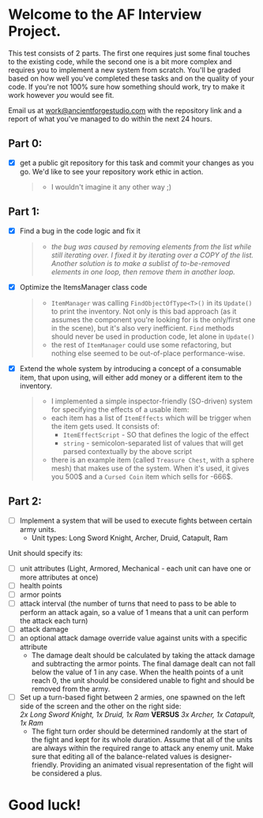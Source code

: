 # Welcome to the AF Interview Project.
This test consists of 2 parts. The first one requires just some final touches to the existing code, while the second one is a bit more complex and requires you to implement a new system from scratch. You'll be graded based on how well you've completed these tasks and on the quality of your code. If you're not 100% sure how something should work, try to make it work however *you* would see fit.

Email us at work@ancientforgestudio.com with the repository link and a report of what you've managed to do within the next 24 hours.

## Part 0:
- [x] get a public git repository for this task and commit your changes as you go. We'd like to see your repository work ethic in action.
  > - I wouldn't imagine it any other way ;)

## Part 1:
- [x] Find a bug in the code logic and fix it
  > - _the bug was caused by removing elements from the list while still iterating over. I fixed it by iterating over a COPY of the list. Another solution is to make a sublist of to-be-removed elements in one loop, then remove them in another loop._
- [x] Optimize the ItemsManager class code
  > - `ItemManager` was calling `FindObjectOfType<T>()` in its `Update()` to print the inventory. Not only is this bad approach (as it assumes the component you're looking for is the only/first one in the scene), but it's also very inefficient. `Find` methods should never be used in production code, let alone in `Update()`
  > - the rest of `ItemManager` could use some refactoring, but nothing else seemed to be out-of-place performance-wise.
- [x] Extend the whole system by introducing a concept of a consumable item, that upon using, will either add money or a different item to the inventory.
  > - I implemented a simple inspector-friendly (SO-driven) system for specifying the effects of a usable item:
  > - each item has a list of `ItemEffects` which will be trigger when the item gets used. It consists of:
  >   - `ItemEffectScript` - SO that defines the logic of the effect
  >   - `string` - semicolon-separated list of values that will get parsed contextually by the above script
  > - there is an example item (called `Treasure Chest`, with a sphere mesh) that makes use of the system. When it's used, it gives you 500$ and a `Cursed Coin` item which sells for -666$.

## Part 2:
- [ ] Implement a system that will be used to execute fights between certain army units.
  - Unit types: Long Sword Knight, Archer, Druid, Catapult, Ram

Unit should specify its:
- [ ] unit attributes (Light, Armored, Mechanical - each unit can have one or more attributes at once)
- [ ] health points
- [ ] armor points
- [ ] attack interval (the number of turns that need to pass to be able to perform an attack again, so a value of 1 means that a unit can perform the attack each turn)
- [ ] attack damage
- [ ] an optional attack damage override value against units with a specific attribute
  - The damage dealt should be calculated by taking the attack damage and subtracting the armor points. The final damage dealt can not fall below the value of 1 in any case.
When the health points of a unit reach 0, the unit should be considered unable to fight and should be removed from the army.
- [ ] Set up a turn-based fight between 2 armies, one spawned on the left side of the screen and the other on the right side:  
_2x Long Sword Knight, 1x Druid, 1x Ram_ **VERSUS** _3x Archer, 1x Catapult, 1x Ram_
  - The fight turn order should be determined randomly at the start of the fight and kept for its whole duration.
Assume that all of the units are always within the required range to attack any enemy unit.
Make sure that editing all of the balance-related values is designer-friendly.
Providing an animated visual representation of the fight will be considered a plus.

# Good luck!
